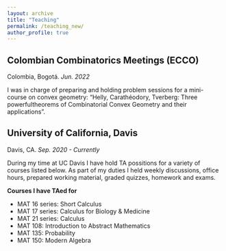 ```yaml
---
layout: archive
title: "Teaching"
permalink: /teaching_new/
author_profile: true
---
```


## Colombian Combinatorics Meetings (ECCO)

Colombia, Bogotá. _Jun. 2022_

I was in charge of preparing and holding problem sessions for a mini-course on convex geometry: “Helly, Carathéodory, Tverberg: Three powerfultheorems of Combinatorial Convex Geometry and their applications”.

## University of California, Davis

Davis, CA. _Sep. 2020 - Currently_

During my time at UC Davis I have hold TA possitions for a variety of courses listed below. As part of my duties I held weekly discussions, office hours, prepared working material, graded quizzes, homework and exams. 

**Courses I have TAed for**
* MAT 16 series: Short Calculus
* MAT 17 series: Calculus for Biology & Medicine
* MAT 21 series: Calculus
* MAT 108: Introduction to Abstract Mathematics
* MAT 135: Probability
* MAT 150: Modern Algebra
